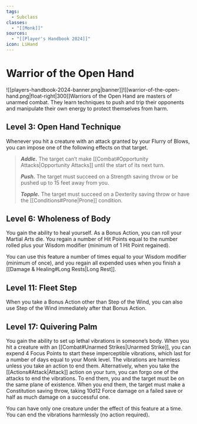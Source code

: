 ```yaml
---
tags:
  - Subclass
classes:
  - "[[Monk]]"
sources:
  - "[[Player's Handbook 2024]]"
icon: LiHand
---
```


# Warrior of the Open Hand

![[players-handbook-2024-banner.png|banner]]![[warrior-of-the-open-hand.png|float-right|300]]Warriors of the Open Hand are masters of unarmed combat. They learn techniques to push and trip their opponents and manipulate their own energy to protect themselves from harm.

## Level 3: Open Hand Technique

Whenever you hit a creature with an attack granted by your Flurry of Blows, you can impose one of the following effects on that target.
>**_Addle._** The target can’t make [[Combat#Opportunity Attacks\|Opportunity Attacks]] until the start of its next turn.
>
>**_Push._** The target must succeed on a Strength saving throw or be pushed up to 15 feet away from you.
>
>**_Topple._** The target must succeed on a Dexterity saving throw or have the [[Conditions#Prone\|Prone]] condition.

## Level 6: Wholeness of Body

You gain the ability to heal yourself. As a Bonus Action, you can roll your Martial Arts die. You regain a number of Hit Points equal to the number rolled plus your Wisdom modifier (minimum of 1 Hit Point regained).

You can use this feature a number of times equal to your Wisdom modifier (minimum of once), and you regain all expended uses when you finish a [[Damage & Healing#Long Rests|Long Rest]].

## Level 11: Fleet Step

When you take a Bonus Action other than Step of the Wind, you can also use Step of the Wind immediately after that Bonus Action.

## Level 17: Quivering Palm

You gain the ability to set up lethal vibrations in someone’s body. When you hit a creature with an [[Combat#Unarmed Strikes\|Unarmed Strike]], you can expend 4 Focus Points to start these imperceptible vibrations, which last for a number of days equal to your Monk level. The vibrations are harmless unless you take an action to end them. Alternatively, when you take the [[Actions#Attack\|Attack]] action on your turn, you can forgo one of the attacks to end the vibrations. To end them, you and the target must be on the same plane of existence. When you end them, the target must make a Constitution saving throw, taking 10d12 Force damage on a failed save or half as much damage on a successful one.

You can have only one creature under the effect of this feature at a time. You can end the vibrations harmlessly (no action required).
